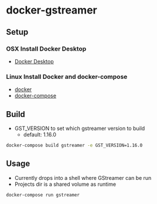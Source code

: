 # docker-gstreamer

## Setup
### OSX Install Docker Desktop
- [Docker Desktop](https://www.docker.com/products/docker-desktop)

### Linux Install Docker and docker-compose
- [docker](https://docs.docker.com/install/linux/docker-ce/ubuntu/)
- [docker-compose](https://docs.docker.com/compose/install/)

## Build
- GST_VERSION to set which gstreamer version to build
  - default: 1.16.0

```bash
docker-compose build gstreamer -e GST_VERSION=1.16.0
```

## Usage
- Currently drops into a shell where GStreamer can be run
- Projects dir is a shared volume as runtime

```bash
docker-compose run gstreamer
```
